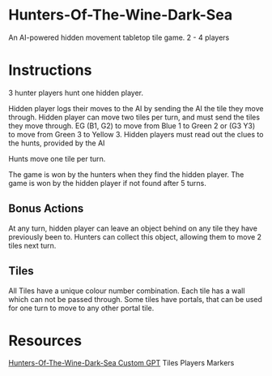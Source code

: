 # Hunters-Of-The-Wine-Dark-Sea
An AI-powered hidden movement tabletop tile game.
2 - 4 players

# Instructions
3 hunter players hunt one hidden player.

Hidden player logs their moves to the AI by sending the AI the tile they move through.
Hidden player can move two tiles per turn, and must send the tiles they move through. EG
(B1, G2) to move from Blue 1 to Green 2 or (G3 Y3) to move from Green 3 to Yellow 3.
Hidden players must read out the clues to the hunts, provided by the AI 

Hunts move one tile per turn.

The game is won by the hunters when they find the hidden player.
The game is won by the hidden player if not found after 5 turns.

## Bonus Actions
At any turn, hidden player can leave an object behind on any tile they have previously been to. 
Hunters can collect this object, allowing them to move 2 tiles next turn.

## Tiles
All Tiles have a unique colour number combination.
Each tile has a wall which can not be passed through.
Some tiles have portals, that can be used for one turn to move to any other portal tile.




# Resources
[Hunters-Of-The-Wine-Dark-Sea Custom GPT](https://chatgpt.com/g/g-67936437ba74819180e95011d9a3006a-hunters-of-the-wine-dark-sea)
Tiles
Players Markers
